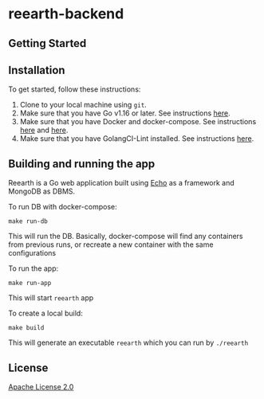 # reearth-backend

## Getting Started 

## Installation

To get started, follow these instructions:

 1. Clone to your local machine using `git`.
 1. Make sure that you have Go v1.16 or later. See instructions [here](https://golang.org/doc/install).
 1. Make sure that you have Docker and docker-compose. See instructions [here](https://docs.docker.com/get-docker/) and [here](https://docs.docker.com/compose/install/).
 1. Make sure that you have GolangCI-Lint installed. See instructions [here](https://github.com/golangci/golangci-lint#install).
 
 ## Building and running the app 
 
Reearth is a Go web application built using [Echo](https://github.com/golangci/golangci-lint#install) as a framework and MongoDB as DBMS.
 
To run DB with docker-compose:
 
```make run-db```

This will run the DB. Basically, docker-compose will find any containers from previous runs, or recreate a new container with the same configurations

To run the app: 

```make run-app```

This will start `reearth` app
 
To create a local build:

```make build``` 

This will generate an executable `reearth` which you can run by `./reearth`




 

## License

[Apache License 2.0](LICENSE)
